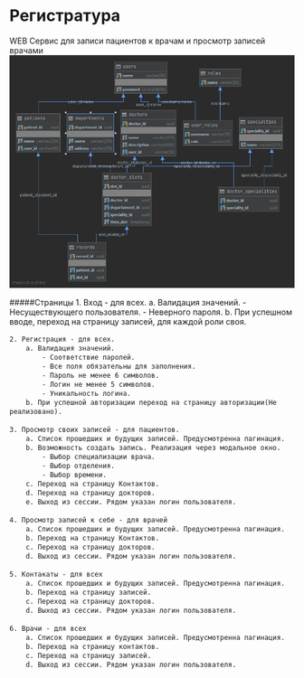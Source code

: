 # Регистратура

WEB Сервис для записи пациентов к врачам и просмотр записей врачами
    ![screen1](img\departments.png)
    
#####Страницы
    1. Вход - для всех.
        a. Валидация значений.
            - Несуществующего пользователя.
            - Неверного пароля.
        b. При успешном вводе, переход на страницу записей, для каждой роли своя.
         
    2. Регистрация - для всех.
        a. Валидация значений.
            - Соответствие паролей.
            - Все поля обязательны для заполнения.
            - Пароль не менее 6 символов.
            - Логин не менее 5 символов.
            - Уникальность логина.
        b. При успешной авторизации переход на страницу авторизации(Не реализовано).
        
    3. Просмотр своих записей - для пациентов.
        a. Список прошедших и будущих записей. Предусмотренна пагинация.
        b. Возможность создать запись. Реализация через модальное окно.
            - Выбор специализации врача.
            - Выбор отделения.
            - Выбор времени.
        c. Переход на страницу Контактов.
        d. Переход на страницу докторов.
        e. Выход из сессии. Рядом указан логин пользователя.
    
    4. Просмотр записей к себе - для врачей
        a. Список прошедших и будущих записей. Предусмотренна пагинация.
        b. Переход на страницу Контактов.
        c. Переход на страницу докторов.
        d. Выход из сессии. Рядом указан логин пользователя.
    
    5. Контакаты - для всех
        a. Список прошедших и будущих записей. Предусмотренна пагинация.
        b. Переход на страницу записей.
        c. Переход на страницу докторов.
        d. Выход из сессии. Рядом указан логин пользователя.
    
    6. Врачи - для всех
        a. Список прошедших и будущих записей. Предусмотренна пагинация.
        b. Переход на страницу контактов.
        c. Переход на страницу записей.
        d. Выход из сессии. Рядом указан логин пользователя.
  
